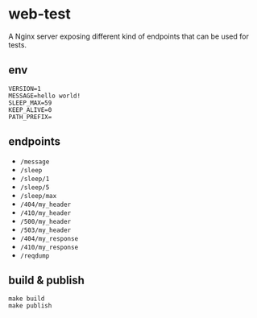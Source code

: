 # web-test

A Nginx server exposing different kind of endpoints that can be used for tests.

## env

    VERSION=1
    MESSAGE=hello world!
    SLEEP_MAX=59
    KEEP_ALIVE=0
    PATH_PREFIX=

## endpoints

* `/message`
* `/sleep`
* `/sleep/1`
* `/sleep/5`
* `/sleep/max`
* `/404/my_header`
* `/410/my_header`
* `/500/my_header`
* `/503/my_header`
* `/404/my_response`
* `/410/my_response`
* `/reqdump`

## build & publish

    make build
    make publish
